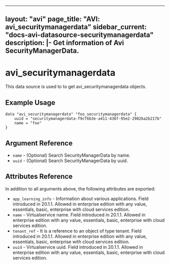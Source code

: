 <!--
    Copyright 2021 VMware, Inc.
    SPDX-License-Identifier: Mozilla Public License 2.0
-->
---
layout: "avi"
page_title: "AVI: avi_securitymanagerdata"
sidebar_current: "docs-avi-datasource-securitymanagerdata"
description: |-
  Get information of Avi SecurityManagerData.
---

# avi_securitymanagerdata

This data source is used to to get avi_securitymanagerdata objects.

## Example Usage

```hcl
data "avi_securitymanagerdata" "foo_securitymanagerdata" {
    uuid = "securitymanagerdata-f9cf6b3e-a411-436f-95e2-2982ba2b217b"
    name = "foo"
}
```

## Argument Reference

* `name` - (Optional) Search SecurityManagerData by name.
* `uuid` - (Optional) Search SecurityManagerData by uuid.

## Attributes Reference

In addition to all arguments above, the following attributes are exported:

* `app_learning_info` - Information about various applications. Field introduced in 20.1.1. Allowed in enterprise edition with any value, essentials, basic, enterprise with cloud services edition.
* `name` - Virtualservice name. Field introduced in 20.1.1. Allowed in enterprise edition with any value, essentials, basic, enterprise with cloud services edition.
* `tenant_ref` - It is a reference to an object of type tenant. Field introduced in 20.1.1. Allowed in enterprise edition with any value, essentials, basic, enterprise with cloud services edition.
* `uuid` - Virtualservice uuid. Field introduced in 20.1.1. Allowed in enterprise edition with any value, essentials, basic, enterprise with cloud services edition.

